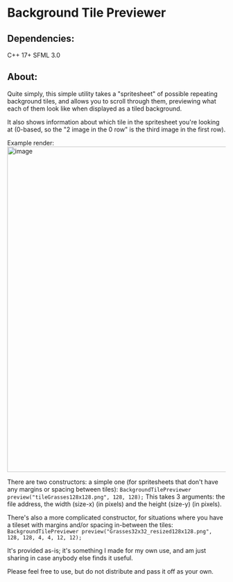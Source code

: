 # Background Tile Previewer

## Dependencies:
C++ 17+
SFML 3.0

## About:
Quite simply, this simple utility takes a "spritesheet" of possible repeating background tiles, and allows you to scroll through them, previewing what each of them look like when displayed as a tiled background.

It also shows information about which tile in the spritesheet you're looking at (0-based, so the "2 image in the 0 row" is the third image in the first row).

Example render:
<img width="1277" height="749" alt="image" src="https://github.com/user-attachments/assets/89c97bb0-f757-4518-8da2-f851ffab664c" />

There are two constructors: a simple one (for spritesheets that don't have any margins or spacing between tiles):
`BackgroundTilePreviewer preview("tileGrasses128x128.png", 128, 128);`
This takes 3 arguments: the file address, the width (size-x) (in pixels) and the height (size-y) (in pixels).

There's also a more complicated constructor, for situations where you have a tileset with margins and/or spacing in-between the tiles:
`BackgroundTilePreviewer preview("Grasses32x32_resized128x128.png", 128, 128, 4, 4, 12, 12);`

It's provided as-is; it's something I made for my own use, and am just sharing in case anybody else finds it useful.

Please feel free to use, but do not distribute and pass it off as your own.
